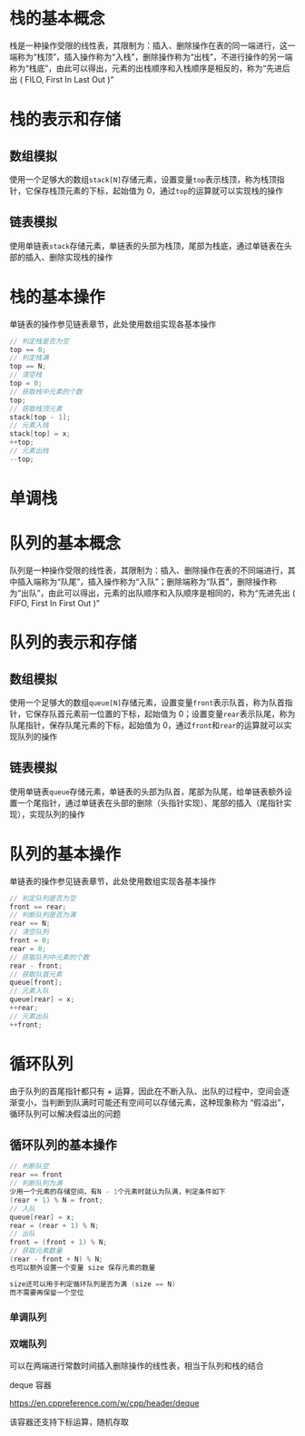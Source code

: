 # 栈的基本概念
栈是一种操作受限的线性表，其限制为：插入、删除操作在表的同一端进行，这一端称为“栈顶”，插入操作称为“入栈”，删除操作称为“出栈”，不进行操作的另一端称为“栈底”，由此可以得出，元素的出栈顺序和入栈顺序是相反的，称为“先进后出 ( FILO, First In Last Out )”
# 栈的表示和存储
## 数组模拟
使用一个足够大的数组`stack[N]`存储元素，设置变量`top`表示栈顶，称为栈顶指针，它保存栈顶元素的下标，起始值为 0，通过`top`的运算就可以实现栈的操作
## 链表模拟
使用单链表`stack`存储元素，单链表的头部为栈顶，尾部为栈底，通过单链表在头部的插入、删除实现栈的操作
# 栈的基本操作
单链表的操作参见链表章节，此处使用数组实现各基本操作
```cpp
// 判定栈是否为空
top == 0;
// 判定栈满
top == N;
// 清空栈
top = 0;
// 获取栈中元素的个数
top;
// 获取栈顶元素
stack[top - 1];
// 元素入栈
stack[top] = x;
++top;
// 元素出栈
--top;
```
# 单调栈

# 队列的基本概念
队列是一种操作受限的线性表，其限制为：插入、删除操作在表的不同端进行，其中插入端称为“队尾”，插入操作称为“入队”；删除端称为“队首”，删除操作称为“出队”，由此可以得出，元素的出队顺序和入队顺序是相同的，称为“先进先出 ( FIFO, First In First Out )”
# 队列的表示和存储
## 数组模拟
使用一个足够大的数组`queue[N]`存储元素，设置变量`front`表示队首，称为队首指针，它保存队首元素前一位置的下标，起始值为 0；设置变量`rear`表示队尾，称为队尾指针，保存队尾元素的下标，起始值为 0，通过`front`和`rear`的运算就可以实现队列的操作
## 链表模拟
使用单链表`queue`存储元素，单链表的头部为队首，尾部为队尾，给单链表额外设置一个尾指针，通过单链表在头部的删除（头指针实现）、尾部的插入（尾指针实现），实现队列的操作
# 队列的基本操作
单链表的操作参见链表章节，此处使用数组实现各基本操作
```cpp
// 判定队列是否为空
front == rear;
// 判断队列是否为满
rear == N;
// 清空队列
front = 0;
rear = 0;
// 获取队列中元素的个数
rear - front;
// 获取队首元素
queue[front];
// 元素入队
queue[rear] = x;
++rear;
// 元素出队
++front;
```
# 循环队列
由于队列的首尾指针都只有 + 运算，因此在不断入队、出队的过程中，空间会逐渐变小，当判断到队满时可能还有空间可以存储元素，这种现象称为 “假溢出”，循环队列可以解决假溢出的问题
## 循环队列的基本操作
```cpp
// 判断队空
rear == front
// 判断队列为满
少用一个元素的存储空间，有N - 1个元素时就认为队满，判定条件如下
(rear + 1) % N = front;
// 入队
queue[rear] = x;
rear = (rear + 1) % N;
// 出队
front = (front + 1) % N;
// 获取元素数量
(rear - front + N) % N;
也可以额外设置一个变量 size 保存元素的数量

size还可以用于判定循环队列是否为满 (size == N)
而不需要再保留一个空位
```
### 单调队列

### 双端队列
可以在两端进行常数时间插入删除操作的线性表，相当于队列和栈的结合

deque 容器

https://en.cppreference.com/w/cpp/header/deque

该容器还支持下标运算，随机存取